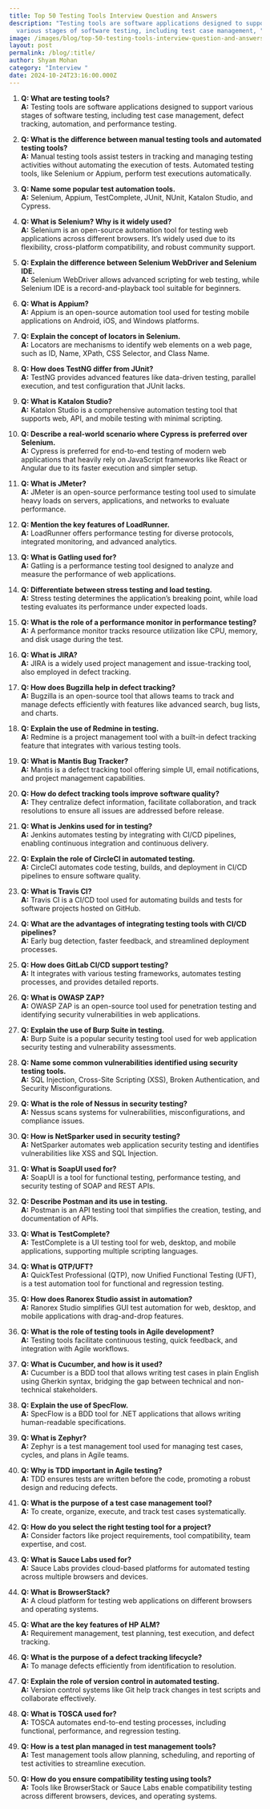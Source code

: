 ```yaml
---
title: Top 50 Testing Tools Interview Question and Answers
description: "Testing tools are software applications designed to support
  various stages of software testing, including test case management, "
image: /images/blog/top-50-testing-tools-interview-question-and-answers.webp
layout: post
permalink: /blog/:title/
author: Shyam Mohan
category: "Interview "
date: 2024-10-24T23:16:00.000Z
---
```

1.  **Q: What are testing tools?**  
    **A:** Testing tools are software applications designed to support various stages of software testing, including test case management, defect tracking, automation, and performance testing.
    
2.  **Q: What is the difference between manual testing tools and automated testing tools?**  
    **A:** Manual testing tools assist testers in tracking and managing testing activities without automating the execution of tests. Automated testing tools, like Selenium or Appium, perform test executions automatically.
    
3.  **Q: Name some popular test automation tools.**  
    **A:** Selenium, Appium, TestComplete, JUnit, NUnit, Katalon Studio, and Cypress.
    
4.  **Q: What is Selenium? Why is it widely used?**  
    **A:** Selenium is an open-source automation tool for testing web applications across different browsers. It’s widely used due to its flexibility, cross-platform compatibility, and robust community support.
    
5.  **Q: Explain the difference between Selenium WebDriver and Selenium IDE.**  
    **A:** Selenium WebDriver allows advanced scripting for web testing, while Selenium IDE is a record-and-playback tool suitable for beginners.
    



6.  **Q: What is Appium?**  
    **A:** Appium is an open-source automation tool used for testing mobile applications on Android, iOS, and Windows platforms.
    
7.  **Q: Explain the concept of locators in Selenium.**  
    **A:** Locators are mechanisms to identify web elements on a web page, such as ID, Name, XPath, CSS Selector, and Class Name.
    
8.  **Q: How does TestNG differ from JUnit?**  
    **A:** TestNG provides advanced features like data-driven testing, parallel execution, and test configuration that JUnit lacks.
    
9.  **Q: What is Katalon Studio?**  
    **A:** Katalon Studio is a comprehensive automation testing tool that supports web, API, and mobile testing with minimal scripting.
    
10.  **Q: Describe a real-world scenario where Cypress is preferred over Selenium.**  
    **A:** Cypress is preferred for end-to-end testing of modern web applications that heavily rely on JavaScript frameworks like React or Angular due to its faster execution and simpler setup.
    



11.  **Q: What is JMeter?**  
    **A:** JMeter is an open-source performance testing tool used to simulate heavy loads on servers, applications, and networks to evaluate performance.
    
12.  **Q: Mention the key features of LoadRunner.**  
    **A:** LoadRunner offers performance testing for diverse protocols, integrated monitoring, and advanced analytics.
    
13.  **Q: What is Gatling used for?**  
    **A:** Gatling is a performance testing tool designed to analyze and measure the performance of web applications.
    
14.  **Q: Differentiate between stress testing and load testing.**  
    **A:** Stress testing determines the application’s breaking point, while load testing evaluates its performance under expected loads.
    
15.  **Q: What is the role of a performance monitor in performance testing?**  
    **A:** A performance monitor tracks resource utilization like CPU, memory, and disk usage during the test.
    



16.  **Q: What is JIRA?**  
    **A:** JIRA is a widely used project management and issue-tracking tool, also employed in defect tracking.
    
17.  **Q: How does Bugzilla help in defect tracking?**  
    **A:** Bugzilla is an open-source tool that allows teams to track and manage defects efficiently with features like advanced search, bug lists, and charts.
    
18.  **Q: Explain the use of Redmine in testing.**  
    **A:** Redmine is a project management tool with a built-in defect tracking feature that integrates with various testing tools.
    
19.  **Q: What is Mantis Bug Tracker?**  
    **A:** Mantis is a defect tracking tool offering simple UI, email notifications, and project management capabilities.
    
20.  **Q: How do defect tracking tools improve software quality?**  
    **A:** They centralize defect information, facilitate collaboration, and track resolutions to ensure all issues are addressed before release.
    



21.  **Q: What is Jenkins used for in testing?**  
    **A:** Jenkins automates testing by integrating with CI/CD pipelines, enabling continuous integration and continuous delivery.
    
22.  **Q: Explain the role of CircleCI in automated testing.**  
    **A:** CircleCI automates code testing, builds, and deployment in CI/CD pipelines to ensure software quality.
    
23.  **Q: What is Travis CI?**  
    **A:** Travis CI is a CI/CD tool used for automating builds and tests for software projects hosted on GitHub.
    
24.  **Q: What are the advantages of integrating testing tools with CI/CD pipelines?**  
    **A:** Early bug detection, faster feedback, and streamlined deployment processes.
    
25.  **Q: How does GitLab CI/CD support testing?**  
    **A:** It integrates with various testing frameworks, automates testing processes, and provides detailed reports.
    



26.  **Q: What is OWASP ZAP?**  
    **A:** OWASP ZAP is an open-source tool used for penetration testing and identifying security vulnerabilities in web applications.
    
27.  **Q: Explain the use of Burp Suite in testing.**  
    **A:** Burp Suite is a popular security testing tool used for web application security testing and vulnerability assessments.
    
28.  **Q: Name some common vulnerabilities identified using security testing tools.**  
    **A:** SQL Injection, Cross-Site Scripting (XSS), Broken Authentication, and Security Misconfigurations.
    
29.  **Q: What is the role of Nessus in security testing?**  
    **A:** Nessus scans systems for vulnerabilities, misconfigurations, and compliance issues.
    
30.  **Q: How is NetSparker used in security testing?**  
    **A:** NetSparker automates web application security testing and identifies vulnerabilities like XSS and SQL Injection.
    



31.  **Q: What is SoapUI used for?**  
    **A:** SoapUI is a tool for functional testing, performance testing, and security testing of SOAP and REST APIs.
    
32.  **Q: Describe Postman and its use in testing.**  
    **A:** Postman is an API testing tool that simplifies the creation, testing, and documentation of APIs.
    
33.  **Q: What is TestComplete?**  
    **A:** TestComplete is a UI testing tool for web, desktop, and mobile applications, supporting multiple scripting languages.
    
34.  **Q: What is QTP/UFT?**  
    **A:** QuickTest Professional (QTP), now Unified Functional Testing (UFT), is a test automation tool for functional and regression testing.
    
35.  **Q: How does Ranorex Studio assist in automation?**  
    **A:** Ranorex Studio simplifies GUI test automation for web, desktop, and mobile applications with drag-and-drop features.
    



36.  **Q: What is the role of testing tools in Agile development?**  
    **A:** Testing tools facilitate continuous testing, quick feedback, and integration with Agile workflows.
    
37.  **Q: What is Cucumber, and how is it used?**  
    **A:** Cucumber is a BDD tool that allows writing test cases in plain English using Gherkin syntax, bridging the gap between technical and non-technical stakeholders.
    
38.  **Q: Explain the use of SpecFlow.**  
    **A:** SpecFlow is a BDD tool for .NET applications that allows writing human-readable specifications.
    
39.  **Q: What is Zephyr?**  
    **A:** Zephyr is a test management tool used for managing test cases, cycles, and plans in Agile teams.
    
40.  **Q: Why is TDD important in Agile testing?**  
    **A:** TDD ensures tests are written before the code, promoting a robust design and reducing defects.
    



41.  **Q: What is the purpose of a test case management tool?**  
    **A:** To create, organize, execute, and track test cases systematically.
    
42.  **Q: How do you select the right testing tool for a project?**  
    **A:** Consider factors like project requirements, tool compatibility, team expertise, and cost.
    
43.  **Q: What is Sauce Labs used for?**  
    **A:** Sauce Labs provides cloud-based platforms for automated testing across multiple browsers and devices.
    
44.  **Q: What is BrowserStack?**  
    **A:** A cloud platform for testing web applications on different browsers and operating systems.
    
45.  **Q: What are the key features of HP ALM?**  
    **A:** Requirement management, test planning, test execution, and defect tracking.
    
46.  **Q: What is the purpose of a defect tracking lifecycle?**  
    **A:** To manage defects efficiently from identification to resolution.
    
47.  **Q: Explain the role of version control in automated testing.**  
    **A:** Version control systems like Git help track changes in test scripts and collaborate effectively.
    
48.  **Q: What is TOSCA used for?**  
    **A:** TOSCA automates end-to-end testing processes, including functional, performance, and regression testing.
    
49.  **Q: How is a test plan managed in test management tools?**  
    **A:** Test management tools allow planning, scheduling, and reporting of test activities to streamline execution.
    
50.  **Q: How do you ensure compatibility testing using tools?**  
    **A:** Tools like BrowserStack or Sauce Labs enable compatibility testing across different browsers, devices, and operating systems.
